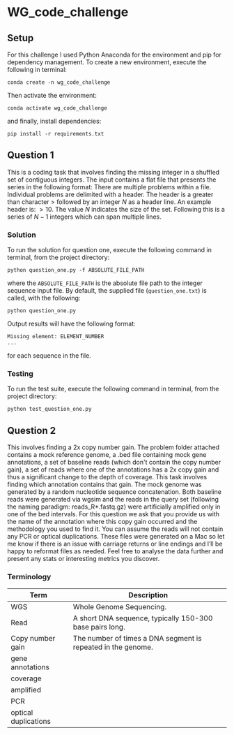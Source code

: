 # WG_code_challenge
## Setup
For this challenge I used Python Anaconda for the environment and pip for dependency management. To create a new environment, execute the following in terminal:
```
conda create -n wg_code_challenge
```
Then activate the environment:
```
conda activate wg_code_challenge
```
and finally, install dependencies:
```
pip install -r requirements.txt
```

## Question 1
This is a coding task that involves finding the missing integer in a shuffled set of contiguous integers. The input contains a flat file that presents the series in the following format: 
There are multiple problems within a file. Individual problems are delimited with a header. The header is a greater than character $>$ followed by an integer $N$ as a header line. An example header is: $>10$. The value $N$ indicates the size of the set. Following this is a series of $N - 1$ integers which can span multiple lines.

### Solution
To run the solution for question one, execute the following command in terminal, from the project directory:
```
python question_one.py -f ABSOLUTE_FILE_PATH
```
where the `ABSOLUTE_FILE_PATH` is the absolute file path to the integer sequence input file. By default, the supplied file (`question_one.txt`) is called, with the following:
```
python question_one.py
```

Output results will have the following format:
```
Missing element: ELEMENT_NUMBER
...
```
for each sequence in the file.

### Testing
To run the test suite, execute the following command in terminal, from the project directory:
```
python test_question_one.py
```

## Question 2 
This involves finding a 2x copy number gain. The problem folder attached contains a mock reference genome, a .bed file containing mock gene annotations, a set of baseline reads (which don't contain the copy number gain), a set of reads where one of the annotations has a 2x copy gain and thus a significant change to the depth of coverage. This task involves finding which annotation contains that gain.
The mock genome was generated by a random nucleotide sequence concatenation. Both baseline reads were generated via wgsim and the reads in the query set (following the naming paradigm: reads_R*.fastq.gz) were artificially amplified only in one of the bed intervals. For this question we ask that you provide us with the name of the annotation where this copy gain occurred and the methodology you used to find it. You can assume the reads will not contain any PCR or optical duplications. These files were generated on a Mac so let me know if there is an issue with carriage returns or line endings and I’ll be happy to reformat files as needed.
Feel free to analyse the data further and present any stats or interesting metrics you discover.

### Terminology
| Term | Description |
| - | - |
| WGS | Whole Genome Sequencing.|
| Read | A short DNA sequence, typically 150-300 base pairs long. |
| Copy number gain | The number of times a DNA segment is repeated in the genome. |
| gene annotations||
| coverage ||
| amplified ||
|PCR||
|optical duplications||